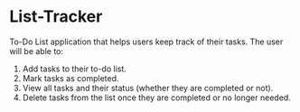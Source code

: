 # List-Tracker
To-Do List application that helps users keep track of their tasks.
The user will be able to:
1. Add tasks to their to-do list.
2. Mark tasks as completed.
3. View all tasks and their status (whether they are completed or not).
4. Delete tasks from the list once they are completed or no longer needed.
